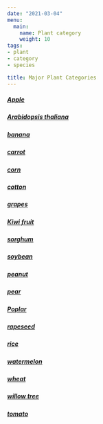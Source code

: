 ```yaml
---
date: "2021-03-04"
menu:
  main:
    name: Plant category
    weight: 10
tags:
- plant
- category
- species

title: Major Plant Categories
---
```

##### [Apple](http://localhost:4321/post/category/apple/)
##### [Arabidopsis thaliana](http://localhost:4321/post/category/arabidopsis-thaliana/)
##### [banana](http://localhost:4321/post/category/banana/)
##### [carrot](http://localhost:4321/post/category/carrot/)
##### [corn](http://localhost:4321/post/category/corn/)
##### [cotton](http://localhost:4321/post/category/cotton/)
##### [grapes](http://localhost:4321/post/category/grapes/)
##### [Kiwi fruit](http://localhost:4321/post/category/kiwi-fruit/)
##### [sorghum](http://localhost:4321/post/category/sorghum/)
##### [soybean](http://localhost:4321/post/category/soybean/)
##### [peanut](http://localhost:4321/post/category/peanut/)
##### [pear](http://localhost:4321/post/category/pear/)
##### [Poplar](http://localhost:4321/post/category/poplar/)
##### [rapeseed](http://localhost:4321/post/category/rapeseed/)
##### [rice](http://localhost:4321/post/category/rice/)
##### [watermelon](http://localhost:4321/post/category/watermelon/)
##### [wheat](http://localhost:4321/post/category/wheat/)
##### [willow tree](http://localhost:4321/post/category/willow-tree/)
##### [tomato](http://localhost:4321/post/category/tomato/)



